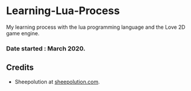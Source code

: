 # Learning-Lua-Process
My learning process with the lua programming language and the Love 2D game engine.

### Date started : March 2020.


## Credits
* Sheepolution  at [sheepolution.com](https://www.sheepolution.com).
